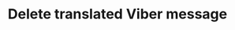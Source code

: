 ---
title: Delete translated Viber message
excerpt: The method is used for deleting language version of base Viber message.
api:
  file: yespo.json
  operationId: deleteTranslatedViberMessage
hidden: false
---